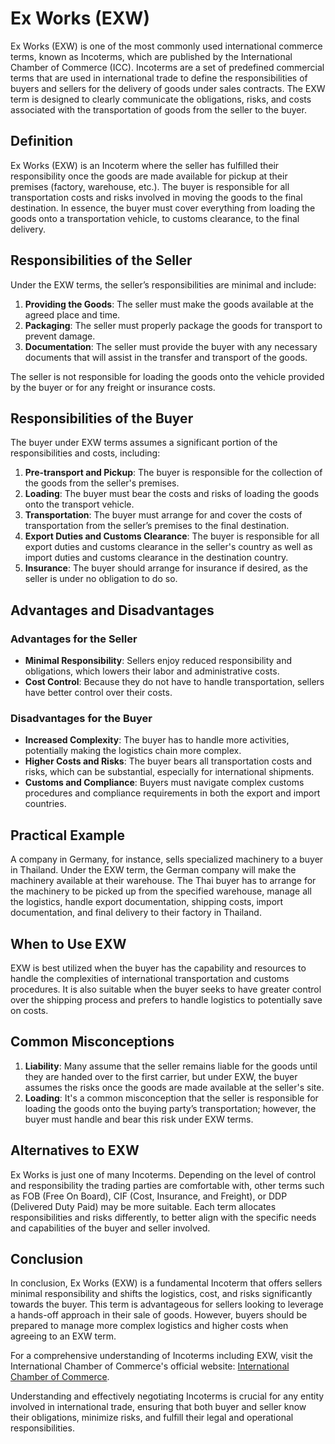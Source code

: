 # Ex Works (EXW)

Ex Works (EXW) is one of the most commonly used international commerce terms, known as Incoterms, which are published by the International Chamber of Commerce (ICC). Incoterms are a set of predefined commercial terms that are used in international trade to define the responsibilities of buyers and sellers for the delivery of goods under sales contracts. The EXW term is designed to clearly communicate the obligations, risks, and costs associated with the transportation of goods from the seller to the buyer.

## Definition

Ex Works (EXW) is an Incoterm where the seller has fulfilled their responsibility once the goods are made available for pickup at their premises (factory, warehouse, etc.). The buyer is responsible for all transportation costs and risks involved in moving the goods to the final destination. In essence, the buyer must cover everything from loading the goods onto a transportation vehicle, to customs clearance, to the final delivery.

## Responsibilities of the Seller

Under the EXW terms, the seller’s responsibilities are minimal and include:

1. **Providing the Goods**: The seller must make the goods available at the agreed place and time.
2. **Packaging**: The seller must properly package the goods for transport to prevent damage.
3. **Documentation**: The seller must provide the buyer with any necessary documents that will assist in the transfer and transport of the goods.
   
The seller is not responsible for loading the goods onto the vehicle provided by the buyer or for any freight or insurance costs.

## Responsibilities of the Buyer

The buyer under EXW terms assumes a significant portion of the responsibilities and costs, including:

1. **Pre-transport and Pickup**: The buyer is responsible for the collection of the goods from the seller's premises.
2. **Loading**: The buyer must bear the costs and risks of loading the goods onto the transport vehicle.
3. **Transportation**: The buyer must arrange for and cover the costs of transportation from the seller’s premises to the final destination.
4. **Export Duties and Customs Clearance**: The buyer is responsible for all export duties and customs clearance in the seller's country as well as import duties and customs clearance in the destination country.
5. **Insurance**: The buyer should arrange for insurance if desired, as the seller is under no obligation to do so.

## Advantages and Disadvantages

### Advantages for the Seller
- **Minimal Responsibility**: Sellers enjoy reduced responsibility and obligations, which lowers their labor and administrative costs.
- **Cost Control**: Because they do not have to handle transportation, sellers have better control over their costs.

### Disadvantages for the Buyer
- **Increased Complexity**: The buyer has to handle more activities, potentially making the logistics chain more complex.
- **Higher Costs and Risks**: The buyer bears all transportation costs and risks, which can be substantial, especially for international shipments.
- **Customs and Compliance**: Buyers must navigate complex customs procedures and compliance requirements in both the export and import countries.

## Practical Example

A company in Germany, for instance, sells specialized machinery to a buyer in Thailand. Under the EXW term, the German company will make the machinery available at their warehouse. The Thai buyer has to arrange for the machinery to be picked up from the specified warehouse, manage all the logistics, handle export documentation, shipping costs, import documentation, and final delivery to their factory in Thailand. 

## When to Use EXW

EXW is best utilized when the buyer has the capability and resources to handle the complexities of international transportation and customs procedures. It is also suitable when the buyer seeks to have greater control over the shipping process and prefers to handle logistics to potentially save on costs.

## Common Misconceptions

1. **Liability**: Many assume that the seller remains liable for the goods until they are handed over to the first carrier, but under EXW, the buyer assumes the risks once the goods are made available at the seller's site.
2. **Loading**: It's a common misconception that the seller is responsible for loading the goods onto the buying party’s transportation; however, the buyer must handle and bear this risk under EXW terms.
   
## Alternatives to EXW

Ex Works is just one of many Incoterms. Depending on the level of control and responsibility the trading parties are comfortable with, other terms such as FOB (Free On Board), CIF (Cost, Insurance, and Freight), or DDP (Delivered Duty Paid) may be more suitable. Each term allocates responsibilities and risks differently, to better align with the specific needs and capabilities of the buyer and seller involved.

## Conclusion

In conclusion, Ex Works (EXW) is a fundamental Incoterm that offers sellers minimal responsibility and shifts the logistics, cost, and risks significantly towards the buyer. This term is advantageous for sellers looking to leverage a hands-off approach in their sale of goods. However, buyers should be prepared to manage more complex logistics and higher costs when agreeing to an EXW term.

For a comprehensive understanding of Incoterms including EXW, visit the International Chamber of Commerce's official website: [International Chamber of Commerce](https://iccwbo.org).

Understanding and effectively negotiating Incoterms is crucial for any entity involved in international trade, ensuring that both buyer and seller know their obligations, minimize risks, and fulfill their legal and operational responsibilities.